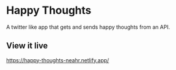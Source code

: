 # Happy Thoughts

A twitter like app that gets and sends happy thoughts from an API.

## View it live

https://happy-thoughts-neahr.netlify.app/
